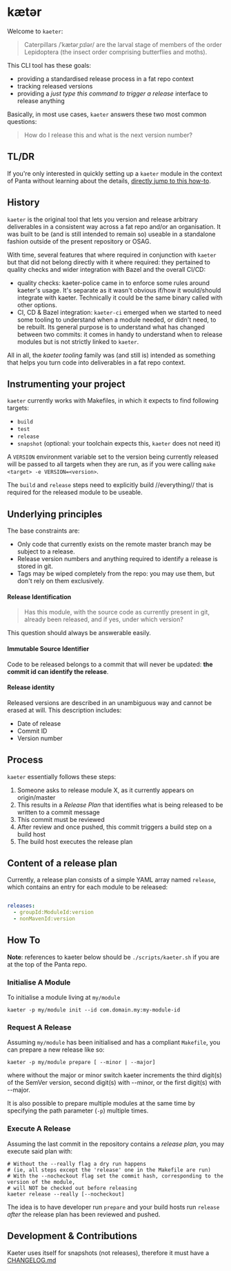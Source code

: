 # kætər

Welcome to `kaeter`:

> Caterpillars /ˈkætərˌpɪlər/ are the larval stage of members of the order Lepidoptera (the insect order comprising butterflies and moths).

This CLI tool has these goals:

- providing a standardised release process in a fat repo context
- tracking released versions
- providing a _just type this command to trigger a release_ interface to release anything

Basically, in most use cases, `kaeter` answers these two most common questions:

> How do I release this and what is the next version number?

## TL/DR

If you're only interested in quickly setting up a `kaeter` module in the context of Panta
without learning about the details, [directly jump to this how-to](../../doc/how-to/kaeter.md).

## History

`kaeter` is the original tool that lets you version and release arbitrary deliverables in a consistent way across a fat repo and/or an organisation.
It was built to be (and is still intended to remain so) useable in a standalone fashion outside of the present repository or OSAG.

With time, several features that where required in conjunction with `kaeter` but that did not belong directly with it where required:
they pertained to quality checks and wider integration with Bazel and the overall CI/CD:

 - quality checks: kaeter-police came in to enforce some rules around kaeter's usage. It's separate as it wasn't obvious if/how it would/should integrate with kaeter.
   Technically it could be the same binary called with other options.
 - CI, CD & Bazel integration: `kaeter-ci` emerged when we started to need some tooling to understand when a module needed, or didn't need, to be rebuilt.
   Its general purpose is to understand what has changed between two commits: it comes in handy to understand when to release modules but is not strictly linked to `kaeter`.

All in all, the _kaeter tooling_ family was (and still is) intended as something that helps you turn code into deliverables in a fat repo context.


## Instrumenting your project
`kaeter` currently works with Makefiles, in which it expects to find following targets:

- `build`
- `test`
- `release`
- `snapshot` (optional: your toolchain expects this, `kaeter` does not need it)

A `VERSION` environment variable set to the version being currently released will be passed to all targets when they are run,
as if you were calling  `make <target> -e VERSION=<version>`.

The `build` and `release` steps need to explicitly build //everything// that is required for the released module to be useable.

## Underlying principles

The base constraints are:

- Only code that currently exists on the remote master branch may be subject to a release.
- Release version numbers and anything required to identify a release is stored in git.
- Tags may be wiped completely from the repo: you may use them, but don't rely on them exclusively.


#### Release Identification

> Has this module, with the source code as currently present in git, already been released,
and if yes, under which version?

This question should always be answerable easily.

#### Immutable Source Identifier

Code to be released belongs to a commit that will never be updated:
**the commit id can identify the release**.

#### Release identity

Released versions are described in an unambiguous way and cannot be erased at will.
This description includes:

- Date of release
- Commit ID
- Version number

## Process

`kaeter` essentially follows these steps:

1. Someone asks to release module X, as it currently appears on origin/master
2. This results in a _Release Plan_ that identifies what is being released to be written to a commit message
3. This commit must be reviewed
4. After review and once pushed, this commit triggers a build step on a build host
5. The build host executes the release plan

## Content of a release plan

Currently, a release plan consists of a simple YAML array named `release`,
which contains an entry for each module to be released:

```yaml

releases:
  - groupId:ModuleId:version
  - nonMavenId:version

```

## How To

**Note**: references to kaeter below should be `./scripts/kaeter.sh` if you are at the top of the Panta repo.

### Initialise A Module

To initialise a module living at `my/module`

```shell
kaeter -p my/module init --id com.domain.my:my-module-id
```

### Request A Release

Assuming `my/module` has been initialised and has a compliant `Makefile`, you can prepare a new release like so:

```shell
kaeter -p my/module prepare [ --minor | --major]
```

where without the major or minor switch kaeter increments the third digit(s) of the SemVer version,
second digit(s) with --minor, or the first digit(s) with --major.

It is also possible to prepare multiple modules at the same time by specifying the path parameter (`-p`) multiple times.

### Execute A Release

Assuming the last commit in the repository contains a _release plan_, you may execute said plan with:

```shell
# Without the --really flag a dry run happens
# (ie, all steps except the 'release' one in the Makefile are run)
# With the --nocheckout flag set the commit hash, corresponding to the version of the module,
# will NOT be checked out before releasing
kaeter release --really [--nocheckout]
```

The idea is to have developer run `prepare` and your build hosts run `release` _after_ the release plan has been reviewed and pushed.

## Development & Contributions

Kaeter uses itself for snapshots (not releases), therefore it must have a [CHANGELOG.md](CHANGELOG.md)
